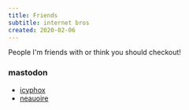 ```yaml
---
title: Friends
subtitle: internet bros
created: 2020-02-06
---
```


People I'm friends with or think you should checkout!

### mastodon

- [icyphox](https://icyphox.sh/)
- [neauoire](https://wiki.xxiivv.com/site/home.html)
